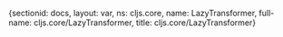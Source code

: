 {sectionid: docs, layout: var, ns: cljs.core, name: LazyTransformer, full-name: cljs.core/LazyTransformer,
  title: cljs.core/LazyTransformer}
